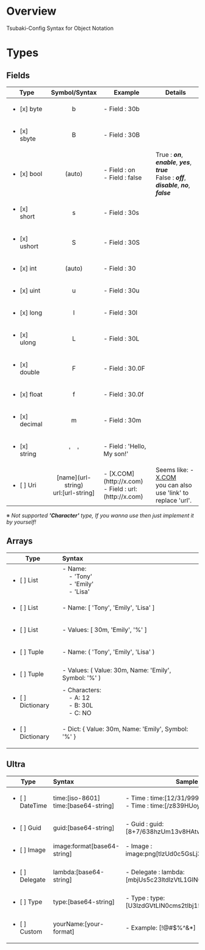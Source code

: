 ﻿# Overview

Tsubaki-Config Syntax for Object Notation

# Types
## Fields
| Type | Symbol/Syntax | Example | Details |
| ---- |:---:| --- | --- |
|<ul><li>[x] byte</li></ul> | b | - Field : 30b |
|<ul><li>[x] sbyte</li></ul> | B | - Field : 30B |
|<ul><li>[x] bool </li></ul> | (auto) | - Field : on <br> - Field : false | True : **_on_**, **_enable_**, **_yes_**, **_true_**<br>False : **_off_**, **_disable_**, **_no_**, **_false_** 
|<ul><li>[x] short </li></ul>| s | - Field : 30s |
|<ul><li>[x] ushort </li></ul>| S | - Field : 30S |
|<ul><li>[x] int </li></ul>|  (auto) | - Field : 30 |
|<ul><li>[x] uint</li></ul> | u | - Field : 30u |
|<ul><li>[x] long </li></ul>| l | - Field : 30l |
|<ul><li>[x] ulong</li></ul> | L | - Field : 30L |
|<ul><li>[x] double</li></ul> | F | - Field : 30.0F |
|<ul><li>[x] float </li></ul>| f | - Field : 30.0f |
|<ul><li>[x] decimal</li></ul> | m | - Field : 30m  |
|<ul><li>[x] string </li></ul>| '&nbsp;&nbsp;&nbsp;&nbsp;' | - Field : 'Hello, My son!'  |
|<ul><li>[ ] Uri</li></ul> | \[name](url-string)<br>url:[url-string] | - \[X.COM](http:\/\/x.com)<br>- Field : url:(http:\/\/x.com) | Seems like: - [X.COM](http://x.com)<br> you can also use 'link' to replace 'url'.|

※ *_Not supported_* **_'Character'_** *_type, If you wanna use then just implement it by yourself!_*
## Arrays
| Type | Syntax |
| ---- |:--------- |
|<ul><li>[ ] List</li></ul> | - Name: <br>&nbsp;&nbsp;&nbsp;&nbsp;- 'Tony'<br>&nbsp;&nbsp;&nbsp;&nbsp;- 'Emily'<br>&nbsp;&nbsp;&nbsp;&nbsp;- 'Lisa'<br> |
|<ul><li>[ ] List</li></ul> | - Name: [ 'Tony', 'Emily', 'Lisa' ] |
|<ul><li>[ ] List</li></ul> | - Values: [ 30m, 'Emily', '%' ] |
|<ul><li>[ ] Tuple</li></ul> | - Name: ( 'Tony', 'Emily', 'Lisa' ) |
|<ul><li>[ ] Tuple </li></ul>| - Values: ( Value: 30m, Name: 'Emily', Symbol: '%' ) |
|<ul><li>[ ] Dictionary</li></ul> | - Characters: <br>&nbsp;&nbsp;&nbsp;&nbsp;- A: 12<br>&nbsp;&nbsp;&nbsp;&nbsp;- B: 30L<br>&nbsp;&nbsp;&nbsp;&nbsp;- C: NO<br> |
|<ul><li>[ ] Dictionary</li></ul> | - Dict: { Value: 30m, Name: 'Emily', Symbol: '%' } |

## Ultra
| Type | Syntax | Sample |
| ---- |:--------- | --- |
|<ul><li>[ ] DateTime </li></ul>| time:[iso-8601]<br>time:[base64-string] | - Time : time:[12/31/9999 23:59:59]<br>- Time : time:[/z839HUoyms=] | ISO-8601 / RFC-1123
|<ul><li>[ ] Guid </li></ul>| guid:[base64-string] | - Guid : guid:[8+7/638hzUm13v8HAtwNtw==] |
|<ul><li>[ ] Image </li></ul>| image:format[base64-string] | - Image : image:png[tlzUd0c5GsLj3l2tVNl1mb...etc] |
|<ul><li>[ ] Delegate</li></ul> | lambda:[base64-string] | - Delegate : lambda:[mbjUs5c23ltdlzVtL1GlN0...etc] |
|<ul><li>[ ] Type </li></ul>| type:[base64-string] | - Type : type:[U3lzdGVtLlN0cms2tlbj15...etc] |
|<ul><li>[ ] Custom </li></ul>| yourName:[your-format] | - Example: [!@#$%^&*]


